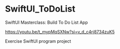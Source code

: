 # SwiftUI_ToDoList

SwiftUI Masterclass: Build To Do List App

https://youtu.be/t_mypMqSXNw?si=v_d_c4rj8734zuK5

Exercise SwiftUI program project

